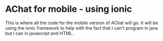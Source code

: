 AChat for mobile - using ionic
==============================

This is where all the code for the mobile version of AChat will go. It will be using the ionic framework to help with the fact that I can't program in java but I can in javascript and HTML.